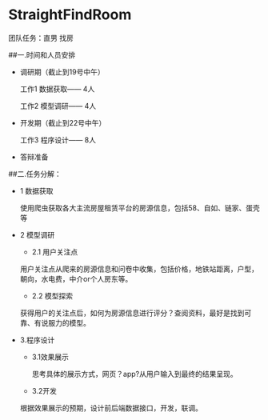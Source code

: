 # StraightFindRoom

团队任务：直男	找房

##一.时间和人员安排

* 调研期（截止到19号中午）

    工作1 数据获取—— 4人

    工作2 模型调研—— 4人

* 开发期（截止到22号中午）

    工作3 程序设计—— 8人

* 答辩准备

##二.任务分解：
* 1 数据获取

    使用爬虫获取各大主流房屋租赁平台的房源信息，包括58、自如、链家、蛋壳等

* 2 模型调研

    *  2.1 用户关注点
    
    用户关注点从爬来的房源信息和问卷中收集，包括价格，地铁站距离，户型，朝向，水电费，中介or个人房东等。
    
    *  2.2 模型探索
    
    获得用户的关注点后，如何为房源信息进行评分？查阅资料，最好是找到可靠、有说服力的模型。
    

* 3.程序设计

    * 3.1效果展示

        思考具体的展示方式，网页？app?从用户输入到最终的结果呈现。

    * 3.2开发
    
    根据效果展示的预期，设计前后端数据接口，开发，联调。
